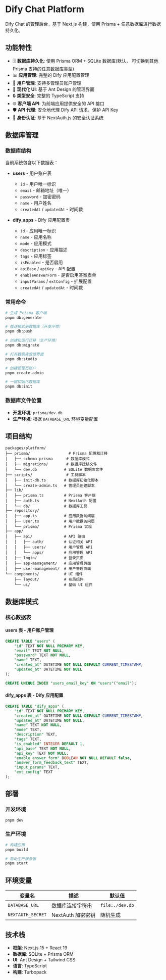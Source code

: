 # Dify Chat Platform

Dify Chat 的管理后台，基于 Next.js 构建，使用 Prisma + 任意数据库进行数据持久化。

## 功能特性

- 🗄️ **数据库持久化**: 使用 Prisma ORM + SQLite 数据库(默认， 可切换到其他 Prisma 支持的任意数据库类型)
- 📊 **应用管理**: 完整的 Dify 应用配置管理
- 👥 **用户管理**: 支持多管理员账户管理
- 🎨 **现代化 UI**: 基于 Ant Design 的管理界面
- 🔒 **类型安全**: 完整的 TypeScript 支持
- 🌐 **客户端 API**: 为前端应用提供安全的 API 接口
- 🛡️ **API 代理**: 安全地代理 Dify API 请求，保护 API Key
- 🔐 **身份认证**: 基于 NextAuth.js 的安全认证系统

## 数据库管理

### 数据库结构

当前系统包含以下数据表：

- **users** - 用户账户表

  - `id` - 用户唯一标识
  - `email` - 邮箱地址（唯一）
  - `password` - 加密密码
  - `name` - 用户姓名
  - `createdAt` / `updatedAt` - 时间戳

- **dify_apps** - Dify 应用配置表
  - `id` - 应用唯一标识
  - `name` - 应用名称
  - `mode` - 应用模式
  - `description` - 应用描述
  - `tags` - 应用标签
  - `isEnabled` - 是否启用
  - `apiBase` / `apiKey` - API 配置
  - `enableAnswerForm` - 是否启用答案表单
  - `inputParams` / `extConfig` - 扩展配置
  - `createdAt` / `updatedAt` - 时间戳

### 常用命令

```bash
# 生成 Prisma 客户端
pnpm db:generate

# 推送模式到数据库（开发环境）
pnpm db:push

# 创建和运行迁移（生产环境）
pnpm db:migrate

# 打开数据库管理界面
pnpm db:studio

# 创建管理员账户
pnpm create-admin

# 一键初始化数据库
pnpm db:init
```

### 数据库文件位置

- **开发环境**: `prisma/dev.db`
- **生产环境**: 根据 `DATABASE_URL` 环境变量配置

## 项目结构

```
packages/platform/
├── prisma/                 # Prisma 配置和迁移
│   ├── schema.prisma      # 数据库模式
│   ├── migrations/        # 数据库迁移文件
│   └── dev.db            # SQLite 数据库文件
├── scripts/               # 工具脚本
│   ├── init-db.ts        # 数据库初始化脚本
│   └── create-admin.ts   # 管理员创建脚本
├── lib/
│   ├── prisma.ts         # Prisma 客户端
│   ├── auth.ts           # NextAuth 配置
│   └── db/               # 数据库工具
├── repository/
│   ├── app.ts            # 应用数据访问层
│   ├── user.ts           # 用户数据访问层
│   └── prisma/           # Prisma 实现
├── app/
│   ├── api/              # API 路由
│   │   ├── auth/         # 认证相关 API
│   │   ├── users/        # 用户管理 API
│   │   └── apps/         # 应用管理 API
│   ├── login/            # 登录页面
│   ├── app-management/   # 应用管理页面
│   ├── user-management/  # 用户管理页面
└── components/           # UI 组件
    ├── layout/           # 布局组件
    └── ui/               # 基础 UI 组件
```

## 数据库模式

### 核心数据表

#### users 表 - 用户账户管理

```sql
CREATE TABLE "users" (
    "id" TEXT NOT NULL PRIMARY KEY,
    "email" TEXT NOT NULL,
    "password" TEXT NOT NULL,
    "name" TEXT,
    "created_at" DATETIME NOT NULL DEFAULT CURRENT_TIMESTAMP,
    "updated_at" DATETIME NOT NULL
);

CREATE UNIQUE INDEX "users_email_key" ON "users"("email");
```

#### dify_apps 表 - Dify 应用配置

```sql
CREATE TABLE "dify_apps" (
    "id" TEXT NOT NULL PRIMARY KEY,
    "created_at" DATETIME NOT NULL DEFAULT CURRENT_TIMESTAMP,
    "updated_at" DATETIME NOT NULL,
    "name" TEXT NOT NULL,
    "mode" TEXT,
    "description" TEXT,
    "tags" TEXT,
    "is_enabled" INTEGER DEFAULT 1,
    "api_base" TEXT NOT NULL,
    "api_key" TEXT NOT NULL,
    "enable_answer_form" BOOLEAN NOT NULL DEFAULT false,
    "answer_form_feedback_text" TEXT,
    "input_params" TEXT,
    "ext_config" TEXT
);
```

## 部署

### 开发环境

```bash
pnpm dev
```

### 生产环境

```bash
# 构建应用
pnpm build

# 启动生产服务器
pnpm start
```

## 环境变量

| 变量名            | 描述              | 默认值          |
| ----------------- | ----------------- | --------------- |
| `DATABASE_URL`    | 数据库连接字符串  | `file:./dev.db` |
| `NEXTAUTH_SECRET` | NextAuth 加密密钥 | 随机生成        |

## 技术栈

- **框架**: Next.js 15 + React 19
- **数据库**: SQLite + Prisma ORM
- **UI**: Ant Design + Tailwind CSS
- **语言**: TypeScript
- **构建**: Turbopack
